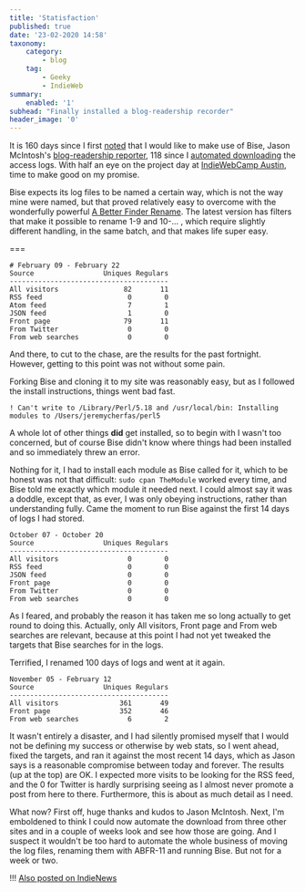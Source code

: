 ```yaml
---
title: 'Statisfaction'
published: true
date: '23-02-2020 14:58'
taxonomy:
    category:
        - blog
    tag:
        - Geeky
        - IndieWeb
summary:
    enabled: '1'
subhead: "Finally installed a blog-readership recorder"
header_image: '0'
--- 
```


It is 160 days since I first [noted](https://www.jeremycherfas.net/blog/seeking-satisfaction-in-statistics) that I would like to make use of Bise, Jason McIntosh's [blog-readership reporter](https://fogknife.com/2018-01-03-announcing-bise-a-blog-readership-reporter.html), 118 since I [automated downloading](https://www.jeremycherfas.net/blog/download-and-rename-log-files) the access logs. With half an eye on the project day at [IndieWebCamp Austin](https://indieweb.org/2020/Austin), time to make good on my promise.

Bise expects its log files to be named a certain way, which is not the way mine were named, but that proved relatively easy to overcome with the wonderfully powerful [A Better Finder Rename](https://www.publicspace.net/ABetterFinderRename/version11.html). The latest version has filters that make it possible to rename 1-9 and 10-... , which require slightly different handling, in the same batch, and that makes life super easy.

===

````
# February 09 - February 22
Source                 Uniques Regulars
---------------------------------------
All visitors                82       11
RSS feed                     0        0
Atom feed                    7        1
JSON feed                    1        0
Front page                  79       11
From Twitter                 0        0
From web searches            0        0
````

And there, to cut to the chase, are the results for the past fortnight. However, getting to this point was not without some pain. 

Forking Bise and cloning it to my site was reasonably easy, but as I followed the install instructions, things went bad fast.

````
! Can't write to /Library/Perl/5.18 and /usr/local/bin: Installing modules to /Users/jeremycherfas/perl5
````

A whole lot of other things **did** get installed, so to begin with I wasn't too concerned, but of course Bise didn't know where things had been installed and so immediately threw an error.

Nothing for it, I had to install each module as  Bise called for it, which to be honest was not that difficult: `sudo cpan TheModule` worked every time, and Bise told me exactly which module it needed next. I could almost say it was a doddle, except that, as ever, I was only obeying instructions, rather than understanding fully. Came the moment to run Bise against the first 14 days of logs I had stored.

````
October 07 - October 20
Source                 Uniques Regulars
---------------------------------------
All visitors                 0        0
RSS feed                     0        0
JSON feed                    0        0
Front page                   0        0
From Twitter                 0        0
From web searches            0        0
````

As I feared, and probably the reason it has taken me so long actually to get round to doing this. Actually, only All visitors, Front page and From web searches are relevant, because at this point I had not yet tweaked the targets that Bise searches for in the logs.

Terrified, I renamed 100 days of logs and went at it again.

````
November 05 - February 12
Source                 Uniques Regulars
---------------------------------------
All visitors               361       49
Front page                 352       46
From web searches            6        2
````

It wasn't entirely a disaster, and I had silently promised myself that I would not be defining my success or otherwise by web stats, so I went ahead, fixed the targets, and ran it against the most recent 14 days, which as Jason says is a reasonable compromise between today and forever. The results (up at the top) are OK. I expected more visits to be looking for the RSS feed, and the 0 for Twitter is hardly surprising seeing as I almost never promote a post from here to there. Furthermore, this is about as much detail as I need.

What now? First off, huge thanks and kudos to Jason McIntosh. Next, I'm emboldened to think I could now automate the download from three other sites and in a couple of weeks look and see how those are going. And I suspect it wouldn't be too hard to automate the whole business of moving the log files, renaming them with ABFR-11 and running Bise. But not for a week or two.

!!! <a href="https://news.indieweb.org/en" class="u-syndication">Also posted on IndieNews</a>

